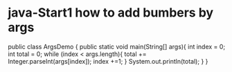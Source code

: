 # java-Start1 how to add bumbers by args

public class ArgsDemo {
    public static void main(String[] args){
	    int index = 0;
		int total = 0;
		while (index < args.length){
		    total += Integer.parseInt(args[index]);
			index +=1;
		}
		System.out.println(total);
	}
}
